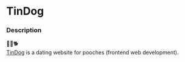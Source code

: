 # TinDog

### Description
🐶💕🐕<br />
[TinDog](https://jiabinlee.github.io/TinDog/ "TinDog") is a dating website for pooches (frontend web development).

